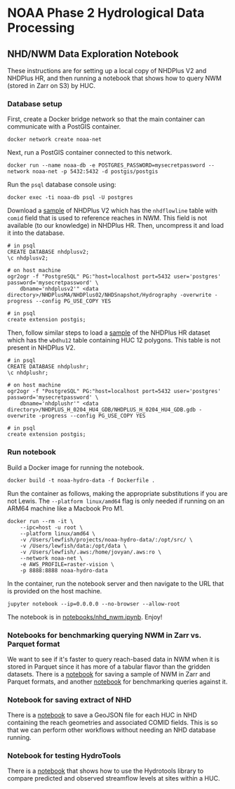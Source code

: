# NOAA Phase 2 Hydrological Data Processing

## NHD/NWM Data Exploration Notebook

These instructions are for setting up a local copy of NHDPlus V2 and NHDPlus HR, and then running a notebook that shows how to query NWM (stored in Zarr on S3) by HUC.

### Database setup

First, create a Docker bridge network so that the main container can communicate with a PostGIS container.

```
docker network create noaa-net
```

Next, run a PostGIS container connected to this network.

```
docker run --name noaa-db -e POSTGRES_PASSWORD=mysecretpassword --network noaa-net -p 5432:5432 -d postgis/postgis
```

Run the `psql` database console using:

```
docker exec -ti noaa-db psql -U postgres
```

Download a [sample](https://edap-ow-data-commons.s3.amazonaws.com/NHDPlusV21/Data/NHDPlusMA/NHDPlusV21_MA_02_NHDSnapshot_04.7z) of NHDPlus V2 which has the `nhdflowline` table with `comid` field that is used to reference reaches in NWM. This field is not available (to our knowledge) in NHDPlus HR. Then, uncompress it and load it into the database.

```
# in psql
CREATE DATABASE nhdplusv2;
\c nhdplusv2;

# on host machine
ogr2ogr -f "PostgreSQL" PG:"host=localhost port=5432 user='postgres' password='mysecretpassword' \
    dbname='nhdplusv2'" <data directory>/NHDPlusMA/NHDPlus02/NHDSnapshot/Hydrography -overwrite -progress --config PG_USE_COPY YES

# in psql
create extension postgis;
```

Then, follow similar steps to load a [sample](https://prd-tnm.s3.amazonaws.com/StagedProducts/Hydrography/NHDPlusHR/Beta/GDB/NHDPLUS_H_0204_HU4_GDB.zip) of the NHDPlus HR dataset which has the `wbdhu12` table containing HUC 12 polygons. This table is not present in NHDPlus V2. 

```
# in psql
CREATE DATABASE nhdplushr;
\c nhdplushr;

# on host machine
ogr2ogr -f "PostgreSQL" PG:"host=localhost port=5432 user='postgres' password='mysecretpassword' \
    dbname='nhdplushr'" <data directory>/NHDPLUS_H_0204_HU4_GDB/NHDPLUS_H_0204_HU4_GDB.gdb -overwrite -progress --config PG_USE_COPY YES

# in psql
create extension postgis;
```

### Run notebook

Build a Docker image for running the notebook.

```
docker build -t noaa-hydro-data -f Dockerfile .
```

Run the container as follows, making the appropriate substitutions if you are not Lewis. The `--platform linux/amd64` flag is only needed if running on an ARM64 machine like a Macbook Pro M1.

```
docker run --rm -it \
    --ipc=host -u root \
    --platform linux/amd64 \
    -v /Users/lewfish/projects/noaa-hydro-data/:/opt/src/ \
    -v /Users/lewfish/data:/opt/data \
    -v /Users/lewfish/.aws:/home/jovyan/.aws:ro \
    --network noaa-net \
    -e AWS_PROFILE=raster-vision \
    -p 8888:8888 noaa-hydro-data
```

In the container, run the notebook server and then navigate to the URL that is provided on the host machine.

```
jupyter notebook --ip=0.0.0.0 --no-browser --allow-root
```

The notebook is in [notebooks/nhd_nwm.ipynb](notebooks/nhd_nwm.ipynb). Enjoy!

### Notebooks for benchmarking querying NWM in Zarr vs. Parquet format

We want to see if it's faster to query reach-based data in NWM when it is stored in Parquet since it has more of a tabular flavor than the gridden datasets. There is a [notebook](notebooks/save_nwm_sample.ipynb) for saving a sample of NWM in Zarr and Parquet formats, and another [notebook](notebooks/benchmark_zarr_parquet.ipynb) for benchmarking queries against it.

### Notebook for saving extract of NHD

There is a [notebook](notebooks/save_nhd_extract.ipynb) to save a GeoJSON file for each HUC in NHD containing the reach geometries and associated COMID fields. This is so that we can perform other workflows without needing an NHD database running.

### Notebook for testing HydroTools

There is a [notebook](notebooks/hydrotools_test.ipynb) that shows how to use the Hydrotools library to compare predicted and observed streamflow levels at sites within a HUC.